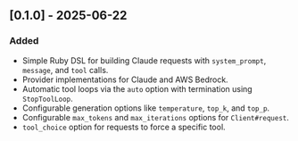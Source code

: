 ## [0.1.0] - 2025-06-22
### Added
- Simple Ruby DSL for building Claude requests with `system_prompt`, `message`, and `tool` calls.
- Provider implementations for Claude and AWS Bedrock.
- Automatic tool loops via the `auto` option with termination using `StopToolLoop`.
- Configurable generation options like `temperature`, `top_k`, and `top_p`.
- Configurable `max_tokens` and `max_iterations` options for `Client#request`.
- `tool_choice` option for requests to force a specific tool.
